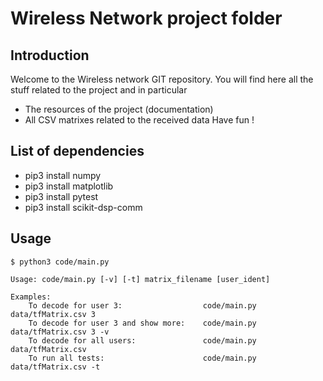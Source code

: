 # Wireless Network project folder 

## Introduction
Welcome to the Wireless network GIT repository. You will find here all the stuff related to the project and in particular 
- The resources of the project (documentation)
- All CSV matrixes related to the received data 
Have fun !

## List of dependencies 
- pip3 install numpy
- pip3 install matplotlib 
- pip3 install pytest
- pip3 install scikit-dsp-comm

## Usage
```
$ python3 code/main.py

Usage: code/main.py [-v] [-t] matrix_filename [user_ident]

Examples:
    To decode for user 3:                  code/main.py data/tfMatrix.csv 3
    To decode for user 3 and show more:    code/main.py data/tfMatrix.csv 3 -v
    To decode for all users:               code/main.py data/tfMatrix.csv
    To run all tests:                      code/main.py data/tfMatrix.csv -t
```
